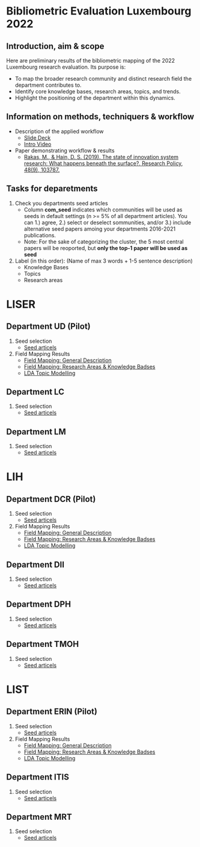 #  Bibliometric Evaluation Luxembourg 2022

## Introduction, aim & scope

Here are preliminary results of the bibliometric mapping of the 2022 Luxembourg research evaluation. Its purpose is:

* To map the broader research community and distinct research field the department contributes to.
* Identify core knowledge bases, research areas, topics, and trends.
* Highlight the positioning of the department within this dynamics.

## Information on methods, techniquers & workflow

* Description of the applied workflow
   * [Slide Deck](
https://docs.google.com/presentation/d/1Uwe9GgRLPbsLzanJEUYJwo83g7Sn6J7YlkTLeCVrXEI/edit?usp=sharing)
   * [Intro Video](https://www.loom.com/share/ae7f8bd65c7c49ca9670d0ac0b7e0e14)
* Paper demonstrating workflow & results
   * [Rakas, M., & Hain, D. S. (2019). The state of innovation system research: What happens beneath the surface?. Research Policy, 48(9), 103787.](https://doi.org/10.1016/j.respol.2019.04.011)

## Tasks for deparetments

1. Check you departments seed articles
   * Column **com_seed** indicates which communities will be used as seeds in default settings (n >= 5% of all department articles). You can 1.) agree, 2.) select or deselect sommunities, and/or 3.) include alternative seed papers amoing your departments 2016-2021 publications.
   * Note: For the sake of categorizing the cluster, the 5 most central papers will be reoported, but **only the top-1 paper will be used as seed**
2. Label (in this order): (Name of max 3 words + 1-5 sentence description)
   * Knowledge Bases
   * Topics
   * Research areas



# LISER

## Department UD (Pilot)

1. Seed selection
   * [Seed articels](https://github.com/daniel-hain/biblio_lux_2022/blob/master/output/seed/scopus_liser_ud_seed.csv)
2. Field Mapping Results
   * [Field Mapping: General Description](https://daniel-hain.github.io/biblio_lux_2022/output/field_mapping/field_mapping_general_liser_ud.html)
   * [Field Mapping: Research Areas & Knowledge Badses](https://daniel-hain.github.io/biblio_lux_2022/output/field_mapping/field_mapping_liser_ud.html)
   * [LDA Topic Modelling](https://daniel-hain.github.io/biblio_lux_2022/output/topic_modelling/LDAviz_liser_ud.rds/index.html#topic=0&lambda=0.4)

## Department LC

1. Seed selection
   * [Seed articels](https://github.com/daniel-hain/biblio_lux_2022/blob/master/output/seed/scopus_liser_lc_seed.csv)

## Department LM

1. Seed selection
   * [Seed articels](https://github.com/daniel-hain/biblio_lux_2022/blob/master/output/seed/scopus_liser_lm_seed.csv)
   

# LIH

## Department DCR (Pilot)

1. Seed selection
   * [Seed articels](https://github.com/daniel-hain/biblio_lux_2022/blob/master/output/seed/scopus_lih_dcr_seed.csv)
2. Field Mapping Results
   * [Field Mapping: General Description](https://daniel-hain.github.io/biblio_lux_2022/output/field_mapping/field_mapping_general_lih_dcr.html)
   * [Field Mapping: Research Areas & Knowledge Badses](https://daniel-hain.github.io/biblio_lux_2022/output/field_mapping/field_mapping_lih_dcr.html)
   * [LDA Topic Modelling](https://daniel-hain.github.io/biblio_lux_2022/output/topic_modelling/LDAviz_lih_dcr.rds/index.html#topic=0&lambda=0.4)

## Department DII

1. Seed selection
   * [Seed articels](https://github.com/daniel-hain/biblio_lux_2022/blob/master/output/seed/scopus_lih_dii_seed.csv)

## Department DPH

1. Seed selection
   * [Seed articels](https://github.com/daniel-hain/biblio_lux_2022/blob/master/output/seed/scopus_lih_dph_seed.csv)

## Department TMOH

1. Seed selection
   * [Seed articels](https://github.com/daniel-hain/biblio_lux_2022/blob/master/output/seed/scopus_lih_tmoh_seed.csv)
   
# LIST

## Department ERIN (Pilot)

1. Seed selection
   * [Seed articels](https://github.com/daniel-hain/biblio_lux_2022/blob/master/output/seed/scopus_list_erin_seed.csv)
2. Field Mapping Results
   * [Field Mapping: General Description](https://daniel-hain.github.io/biblio_lux_2022/output/field_mapping/field_mapping_general_list_erin.html)
   * [Field Mapping: Research Areas & Knowledge Badses](https://daniel-hain.github.io/biblio_lux_2022/output/field_mapping/field_mapping_list_erin.html)
   * [LDA Topic Modelling](https://daniel-hain.github.io/biblio_lux_2022/output/topic_modelling/LDAviz_list_erin.rds/index.html#topic=0&lambda=0.4)
 
 ## Department ITIS

1. Seed selection
   * [Seed articels](https://github.com/daniel-hain/biblio_lux_2022/blob/master/output/seed/scopus_list_itis_seed.csv)
 
 ## Department MRT

1. Seed selection
   * [Seed articels](https://github.com/daniel-hain/biblio_lux_2022/blob/master/output/seed/scopus_list_mrt_seed.csv)
